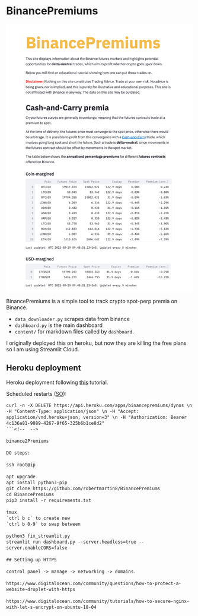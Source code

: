 # BinancePremiums

![screenshot](assets/screenshot.png)


BinancePremiums is a simple tool to track crypto spot-perp premia on Binance.

-   `data_downloader.py` scrapes data from binance
-   `dashboard.py` is the main dashboard
-   `content/` for markdown files called by `dashboard`.

I originally deployed this on heroku, but now they are killing the free plans so I am using Streamlit Cloud. 




## Heroku deployment

Heroku deployment following [this](https://towardsdatascience.com/a-quick-tutorial-on-how-to-deploy-your-streamlit-app-to-heroku-874e1250dadd) tutorial.

Scheduled restarts ([SO](https://stackoverflow.com/questions/43926740/schedule-heroku-to-restart-dynos-every-10-or-so-minutes)):

```
curl -n -X DELETE https://api.heroku.com/apps/binancepremiums/dynos \n -H "Content-Type: application/json" \n -H "Accept: application/vnd.heroku+json; version=3" \n -H "Authorization: Bearer 4c136a81-9889-4267-9f65-325b6b1ce8d2"
```<!--  -->

binance2Premiums

DO steps:

ssh root@ip

apt upgrade
apt install python3-pip
git clone https://github.com/robertmartin8/BinancePremiums
cd BinancePremiums
pip3 install -r requirements.txt

tmux
`ctrl b c` to create new
`ctrl b 0-9` to swap between

python3 fix_streamlit.py
streamlit run dashboard.py --server.headless=true --server.enableCORS=false

## Setting up HTTPS

control panel -> manage -> networking -> domains.

https://www.digitalocean.com/community/questions/how-to-protect-a-website-droplet-with-https

https://www.digitalocean.com/community/tutorials/how-to-secure-nginx-with-let-s-encrypt-on-ubuntu-18-04
